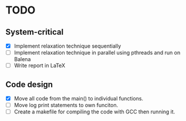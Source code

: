 # TODO

## System-critical

* [X] Implement relaxation technique sequentially
* [ ] Implement relaxation technique in parallel using pthreads and run on Balena
* [ ] Write report in LaTeX

## Code design

* [X] Move all code from the main() to individual functions.
* [ ] Move log print statements to own funciton.
* [ ] Create a makefile for compiling the code with GCC then running it.